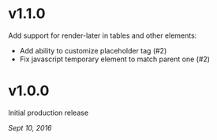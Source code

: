 # v1.1.0

Add support for render-later in tables and other elements:
* Add ability to customize placeholder tag (#2)
* Fix javascript temporary element to match parent one (#2)

# v1.0.0

Initial production release

_Sept 10, 2016_